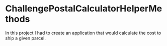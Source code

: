 # ChallengePostalCalculatorHelperMethods
In this project I had to create an application that would calculate the cost to ship a given parcel. 
